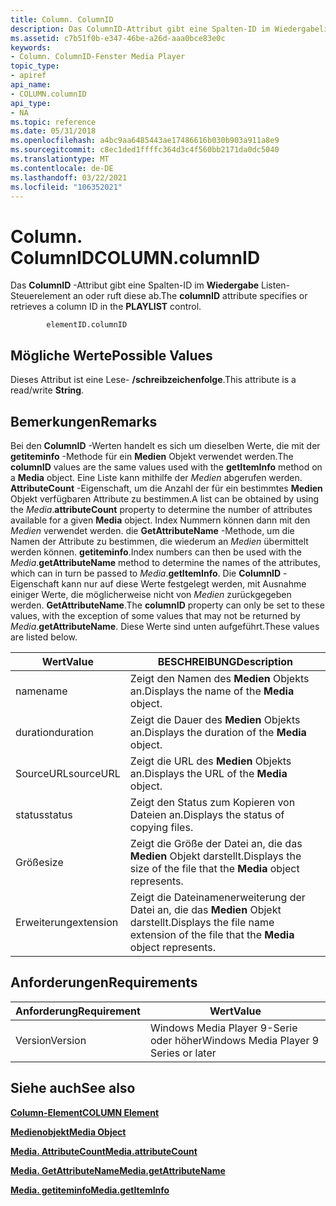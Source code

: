 ```yaml
---
title: Column. ColumnID
description: Das ColumnID-Attribut gibt eine Spalten-ID im Wiedergabelisten-Steuerelement an oder ruft diese ab.
ms.assetid: c7b51f0b-e347-46be-a26d-aaa0bce83e0c
keywords:
- Column. ColumnID-Fenster Media Player
topic_type:
- apiref
api_name:
- COLUMN.columnID
api_type:
- NA
ms.topic: reference
ms.date: 05/31/2018
ms.openlocfilehash: a4bc9aa6485443ae17486616b030b903a911a8e9
ms.sourcegitcommit: c8ec1ded1ffffc364d3c4f560bb2171da0dc5040
ms.translationtype: MT
ms.contentlocale: de-DE
ms.lasthandoff: 03/22/2021
ms.locfileid: "106352021"
---
```

# <a name="columncolumnid"></a><span data-ttu-id="b6ef5-104">Column. ColumnID</span><span class="sxs-lookup"><span data-stu-id="b6ef5-104">COLUMN.columnID</span></span>

<span data-ttu-id="b6ef5-105">Das **ColumnID** -Attribut gibt eine Spalten-ID im **Wiedergabe** Listen-Steuerelement an oder ruft diese ab.</span><span class="sxs-lookup"><span data-stu-id="b6ef5-105">The **columnID** attribute specifies or retrieves a column ID in the **PLAYLIST** control.</span></span>

``` syntax
        elementID.columnID
```

## <a name="possible-values"></a><span data-ttu-id="b6ef5-106">Mögliche Werte</span><span class="sxs-lookup"><span data-stu-id="b6ef5-106">Possible Values</span></span>

<span data-ttu-id="b6ef5-107">Dieses Attribut ist eine Lese- **/schreibzeichenfolge**.</span><span class="sxs-lookup"><span data-stu-id="b6ef5-107">This attribute is a read/write **String**.</span></span>

## <a name="remarks"></a><span data-ttu-id="b6ef5-108">Bemerkungen</span><span class="sxs-lookup"><span data-stu-id="b6ef5-108">Remarks</span></span>

<span data-ttu-id="b6ef5-109">Bei den **ColumnID** -Werten handelt es sich um dieselben Werte, die mit der **getiteminfo** -Methode für ein **Medien** Objekt verwendet werden.</span><span class="sxs-lookup"><span data-stu-id="b6ef5-109">The **columnID** values are the same values used with the **getItemInfo** method on a **Media** object.</span></span> <span data-ttu-id="b6ef5-110">Eine Liste kann mithilfe der *Medien* abgerufen werden. **AttributeCount** -Eigenschaft, um die Anzahl der für ein bestimmtes **Medien** Objekt verfügbaren Attribute zu bestimmen.</span><span class="sxs-lookup"><span data-stu-id="b6ef5-110">A list can be obtained by using the *Media*.**attributeCount** property to determine the number of attributes available for a given **Media** object.</span></span> <span data-ttu-id="b6ef5-111">Index Nummern können dann mit den *Medien* verwendet werden. die **GetAttributeName** -Methode, um die Namen der Attribute zu bestimmen, die wiederum an *Medien* übermittelt werden können. **getiteminfo**.</span><span class="sxs-lookup"><span data-stu-id="b6ef5-111">Index numbers can then be used with the *Media*.**getAttributeName** method to determine the names of the attributes, which can in turn be passed to *Media*.**getItemInfo**.</span></span> <span data-ttu-id="b6ef5-112">Die **ColumnID** -Eigenschaft kann nur auf diese Werte festgelegt werden, mit Ausnahme einiger Werte, die möglicherweise nicht von *Medien* zurückgegeben werden. **GetAttributeName**.</span><span class="sxs-lookup"><span data-stu-id="b6ef5-112">The **columnID** property can only be set to these values, with the exception of some values that may not be returned by *Media*.**getAttributeName**.</span></span> <span data-ttu-id="b6ef5-113">Diese Werte sind unten aufgeführt.</span><span class="sxs-lookup"><span data-stu-id="b6ef5-113">These values are listed below.</span></span>



| <span data-ttu-id="b6ef5-114">Wert</span><span class="sxs-lookup"><span data-stu-id="b6ef5-114">Value</span></span>     | <span data-ttu-id="b6ef5-115">BESCHREIBUNG</span><span class="sxs-lookup"><span data-stu-id="b6ef5-115">Description</span></span>                                                                        |
|-----------|------------------------------------------------------------------------------------|
| <span data-ttu-id="b6ef5-116">name</span><span class="sxs-lookup"><span data-stu-id="b6ef5-116">name</span></span>      | <span data-ttu-id="b6ef5-117">Zeigt den Namen des **Medien** Objekts an.</span><span class="sxs-lookup"><span data-stu-id="b6ef5-117">Displays the name of the **Media** object.</span></span>                                         |
| <span data-ttu-id="b6ef5-118">duration</span><span class="sxs-lookup"><span data-stu-id="b6ef5-118">duration</span></span>  | <span data-ttu-id="b6ef5-119">Zeigt die Dauer des **Medien** Objekts an.</span><span class="sxs-lookup"><span data-stu-id="b6ef5-119">Displays the duration of the **Media** object.</span></span>                                     |
| <span data-ttu-id="b6ef5-120">SourceURL</span><span class="sxs-lookup"><span data-stu-id="b6ef5-120">sourceURL</span></span> | <span data-ttu-id="b6ef5-121">Zeigt die URL des **Medien** Objekts an.</span><span class="sxs-lookup"><span data-stu-id="b6ef5-121">Displays the URL of the **Media** object.</span></span>                                          |
| <span data-ttu-id="b6ef5-122">status</span><span class="sxs-lookup"><span data-stu-id="b6ef5-122">status</span></span>    | <span data-ttu-id="b6ef5-123">Zeigt den Status zum Kopieren von Dateien an.</span><span class="sxs-lookup"><span data-stu-id="b6ef5-123">Displays the status of copying files.</span></span>                                              |
| <span data-ttu-id="b6ef5-124">Größe</span><span class="sxs-lookup"><span data-stu-id="b6ef5-124">size</span></span>      | <span data-ttu-id="b6ef5-125">Zeigt die Größe der Datei an, die das **Medien** Objekt darstellt.</span><span class="sxs-lookup"><span data-stu-id="b6ef5-125">Displays the size of the file that the **Media** object represents.</span></span>                |
| <span data-ttu-id="b6ef5-126">Erweiterung</span><span class="sxs-lookup"><span data-stu-id="b6ef5-126">extension</span></span> | <span data-ttu-id="b6ef5-127">Zeigt die Dateinamenerweiterung der Datei an, die das **Medien** Objekt darstellt.</span><span class="sxs-lookup"><span data-stu-id="b6ef5-127">Displays the file name extension of the file that the **Media** object represents.</span></span> |



 

## <a name="requirements"></a><span data-ttu-id="b6ef5-128">Anforderungen</span><span class="sxs-lookup"><span data-stu-id="b6ef5-128">Requirements</span></span>



| <span data-ttu-id="b6ef5-129">Anforderung</span><span class="sxs-lookup"><span data-stu-id="b6ef5-129">Requirement</span></span> | <span data-ttu-id="b6ef5-130">Wert</span><span class="sxs-lookup"><span data-stu-id="b6ef5-130">Value</span></span> |
|--------------------|---------------------------------------------------|
| <span data-ttu-id="b6ef5-131">Version</span><span class="sxs-lookup"><span data-stu-id="b6ef5-131">Version</span></span><br/> | <span data-ttu-id="b6ef5-132">Windows Media Player 9-Serie oder höher</span><span class="sxs-lookup"><span data-stu-id="b6ef5-132">Windows Media Player 9 Series or later</span></span><br/> |



## <a name="see-also"></a><span data-ttu-id="b6ef5-133">Siehe auch</span><span class="sxs-lookup"><span data-stu-id="b6ef5-133">See also</span></span>

<dl> <dt>

[<span data-ttu-id="b6ef5-134">**Column-Element**</span><span class="sxs-lookup"><span data-stu-id="b6ef5-134">**COLUMN Element**</span></span>](column-element.md)
</dt> <dt>

[<span data-ttu-id="b6ef5-135">**Medienobjekt**</span><span class="sxs-lookup"><span data-stu-id="b6ef5-135">**Media Object**</span></span>](media-object.md)
</dt> <dt>

[<span data-ttu-id="b6ef5-136">**Media. AttributeCount**</span><span class="sxs-lookup"><span data-stu-id="b6ef5-136">**Media.attributeCount**</span></span>](media-attributecount.md)
</dt> <dt>

[<span data-ttu-id="b6ef5-137">**Media. GetAttributeName**</span><span class="sxs-lookup"><span data-stu-id="b6ef5-137">**Media.getAttributeName**</span></span>](media-getattributename.md)
</dt> <dt>

[<span data-ttu-id="b6ef5-138">**Media. getiteminfo**</span><span class="sxs-lookup"><span data-stu-id="b6ef5-138">**Media.getItemInfo**</span></span>](media-getiteminfo.md)
</dt> </dl>

 

 






